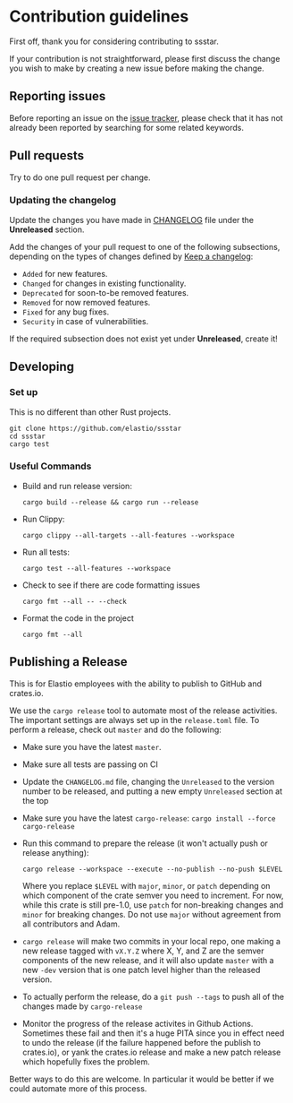 # Contribution guidelines

First off, thank you for considering contributing to ssstar.

If your contribution is not straightforward, please first discuss the change you
wish to make by creating a new issue before making the change.

## Reporting issues

Before reporting an issue on the
[issue tracker](https://github.com/elastio/ssstar/issues),
please check that it has not already been reported by searching for some related
keywords.

## Pull requests

Try to do one pull request per change.

### Updating the changelog

Update the changes you have made in
[CHANGELOG](https://github.com/elastio/ssstar/blob/main/CHANGELOG.md)
file under the **Unreleased** section.

Add the changes of your pull request to one of the following subsections,
depending on the types of changes defined by
[Keep a changelog](https://keepachangelog.com/en/1.0.0/):

- `Added` for new features.
- `Changed` for changes in existing functionality.
- `Deprecated` for soon-to-be removed features.
- `Removed` for now removed features.
- `Fixed` for any bug fixes.
- `Security` in case of vulnerabilities.

If the required subsection does not exist yet under **Unreleased**, create it!

## Developing

### Set up

This is no different than other Rust projects.

```shell
git clone https://github.com/elastio/ssstar
cd ssstar
cargo test
```

### Useful Commands

- Build and run release version:

  ```shell
  cargo build --release && cargo run --release
  ```

- Run Clippy:

  ```shell
  cargo clippy --all-targets --all-features --workspace
  ```

- Run all tests:

  ```shell
  cargo test --all-features --workspace
  ```

- Check to see if there are code formatting issues

  ```shell
  cargo fmt --all -- --check
  ```

- Format the code in the project

  ```shell
  cargo fmt --all
  ```

## Publishing a Release

This is for Elastio employees with the ability to publish to GitHub and crates.io.

We use the `cargo release` tool to automate most of the release activities.  The important settings are always set up in
the `release.toml`  file.  To perform a release, check out `master` and do the following:

- Make sure you have the latest `master`.
- Make sure all tests are passing on CI
- Update the `CHANGELOG.md` file, changing the `Unreleased` to the version number to be released, and putting a new
  empty `Unreleased` section at the top
- Make sure you have the latest `cargo-release`: `cargo install --force cargo-release`
- Run this command to prepare the release (it won't actually push or release anything):

  ```
  cargo release --workspace --execute --no-publish --no-push $LEVEL
  ```

  Where you replace `$LEVEL` with `major`, `minor`, or `patch` depending on which component of the crate semver you need
  to increment.  For now, while this crate is still pre-1.0, use `patch` for non-breaking changes and `minor` for
  breaking changes.  Do not use `major` without agreement from all contributors and Adam.
- `cargo release` will make two commits in your local repo, one making a new release tagged with `vX.Y.Z` where X, Y,
  and Z are the semver components of the new release, and it will also update `master` with a new `-dev` version that is
  one patch level higher than the released version.
- To actually perform the release, do a `git push --tags` to push all of the changes made by `cargo-release`
- Monitor the progress of the release activites in Github Actions.  Sometimes these fail and then it's a huge PITA since
  you in effect need to undo the release (if the failure happened before the publish to crates.io), or yank the
  crates.io release and make a new patch release which hopefully fixes the problem.

Better ways to do this are welcome.  In particular it would be better if we could automate more of this process.

